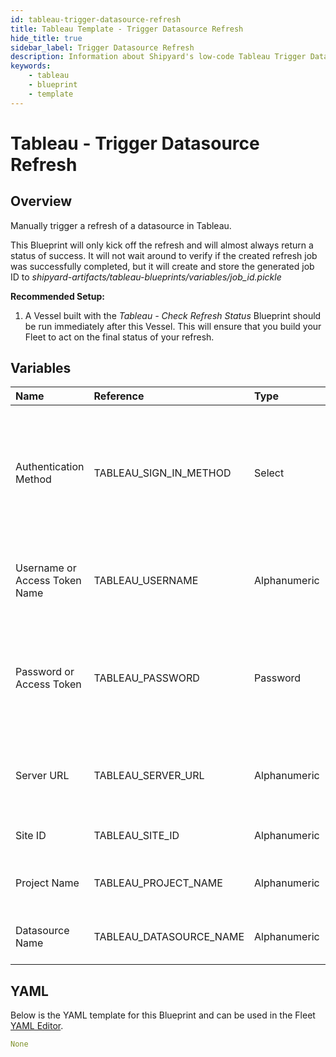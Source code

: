 ```yaml
---
id: tableau-trigger-datasource-refresh
title: Tableau Template - Trigger Datasource Refresh
hide_title: true
sidebar_label: Trigger Datasource Refresh
description: Information about Shipyard's low-code Tableau Trigger Datasource Refresh blueprint. Trigger a manual refresh of a specified datasource in Tableau. 
keywords:
    - tableau
    - blueprint
    - template
---
```


# Tableau - Trigger Datasource Refresh

## Overview
Manually trigger a refresh of a datasource in Tableau.

This Blueprint will only kick off the refresh and will almost always return a status of success. It will not wait around to verify if the created refresh job was successfully completed, but it will create and store the generated job ID to _shipyard-artifacts/tableau-blueprints/variables/job_id.pickle_

**Recommended Setup:**

1. A Vessel built with the _Tableau - Check Refresh Status_ Blueprint should be run immediately after this Vessel. This will ensure that you build your Fleet to act on the final status of your refresh.

## Variables

| Name | Reference | Type | Required | Default | Options | Description |
|:-----|:----------|:-----|:---------|:--------|:--------|:------------|
| Authentication Method | TABLEAU_SIGN_IN_METHOD  | Select |:white_check_mark: | username_password | Username & Password: `username_password`<br></br><br></br>Access Token: `access_token`<br></br><br></br> | Determine which authentication method to use when connecting to Tableau. |
| Username or Access Token Name | TABLEAU_USERNAME  | Alphanumeric |:white_check_mark: | - | - | Your personal username or the name of the access token that you use to log in with Tableau. |
| Password or Access Token | TABLEAU_PASSWORD  | Password |:white_check_mark: | - | - | The password associated with the provided username OR the access token associated with the provided access token name. |
| Server URL | TABLEAU_SERVER_URL  | Alphanumeric |:white_check_mark: | - | - | The scheme, subdomain, domain, and top-level domain (TLD) of your Tableau URL. |
| Site ID | TABLEAU_SITE_ID  | Alphanumeric |:white_check_mark: | - | - | Typically found in the URL as /site/YOURSITEID/ |
| Project Name | TABLEAU_PROJECT_NAME  | Alphanumeric |:white_check_mark: | - | - | The project name that the Datasource belongs to. |
| Datasource Name | TABLEAU_DATASOURCE_NAME  | Alphanumeric |:white_check_mark: | - | - | Name of the published datasource you want to refresh. |

## YAML
Below is the YAML template for this Blueprint and can be used in the Fleet [YAML Editor](../../reference/fleets/yaml-editor.md).
```yaml
None
```
